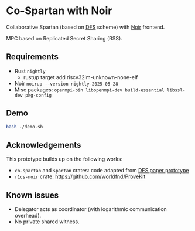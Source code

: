 # Co-Spartan with Noir

Collaborative Spartan (based on [DFS](https://eprint.iacr.org/2025/296) scheme) with [Noir](https://github.com/noir-lang/noir) frontend.

MPC based on Replicated Secret Sharing (RSS).

## Requirements

- Rust `nightly`
    - rustup target add riscv32im-unknown-none-elf
- Noir `noirup --version nightly-2025-05-28`
- Misc packages: `openmpi-bin libopenmpi-dev build-essential libssl-dev pkg-config`

## Demo

```bash
bash ./demo.sh
```

## Acknowledgements

This prototype builds up on the following works:

- `co-spartan` and `spartan` crates: code adapted from [DFS paper prototype](https://zenodo.org/records/14677749?token=eyJhbGciOiJIUzUxMiJ9.eyJpZCI6ImI0NjE1ZWVkLWQ2MTgtNDEwNy1hMjFmLTg0MmQ0ZWE4MWE5NyIsImRhdGEiOnt9LCJyYW5kb20iOiIzM2QzYTM5ZjQ5ZWZkZjM2NTE1ZjllYjkzODA1NmU4ZiJ9.2y5WljMWenkgkxJCZVOilnGeMY1EkbeyZtph-2tu6W3Srh4LOGX7jxre8bZtooAkX8TRVScfV-HWA7THJ9ofpQ)
- `r1cs-noir` crate: https://github.com/worldfnd/ProveKit

## Known issues

- Delegator acts as coordinator (with logarithmic communication overhead).
- No private shared witness.
